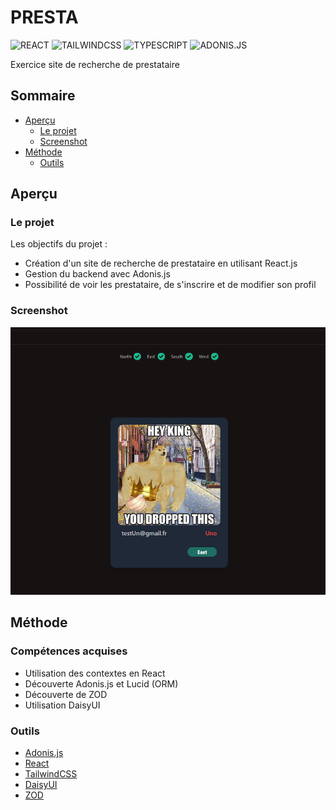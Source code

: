 # PRESTA

![REACT](https://img.shields.io/badge/React-20232A?style=for-the-badge&logo=react&logoColor=61DAFB)
![TAILWINDCSS](https://img.shields.io/badge/Tailwind_CSS-38B2AC?style=for-the-badge&logo=tailwind-css&logoColor=white)
![TYPESCRIPT](https://img.shields.io/badge/TypeScript-007ACC?style=for-the-badge&logo=typescript&logoColor=white)
![ADONIS.JS](https://img.shields.io/badge/Adonis-3982CE?style=for-the-badge)


Exercice site de recherche de prestataire

## Sommaire

- [Aperçu](#aperçu)
  - [Le projet](#le-projet)
  - [Screenshot](#screenshot)
- [Méthode](#méthode)
  - [Outils](#outils)

## Aperçu

### Le projet

Les objectifs du projet :

- Création d'un site de recherche de prestataire en utilisant React.js
- Gestion du backend avec Adonis.js
- Possibilité de voir les prestataire, de s'inscrire et de modifier son profil

### Screenshot

![screenshot](/presta.PNG)


## Méthode

### Compétences acquises

- Utilisation des contextes en React
- Découverte Adonis.js et Lucid (ORM)
- Découverte de ZOD
- Utilisation DaisyUI 

### Outils

- [Adonis.js](https://adonisjs.com/)
- [React](https://react.com/)
- [TailwindCSS](https://tailwindcss.com/)
- [DaisyUI](https://daisyui.com/)
- [ZOD](https://zod.dev/)
